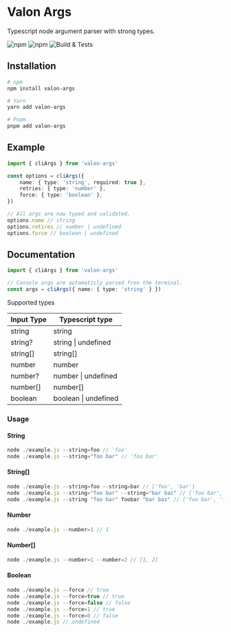 # Valon Args

Typescript node argument parser with strong types.

![npm](https://img.shields.io/npm/v/valon-args) ![npm](https://img.shields.io/npm/dt/valon-args)
![Build & Tests](https://github.com/stefanoruth/valon-args/workflows/Build%20&%20Tests/badge.svg?branch=master)

## Installation

```sh
# npm
npm install valon-args

# Yarn
yarn add valon-args

# Pnpm
pnpm add valon-args
```

## Example

```ts
import { cliArgs } from 'valon-args'

const options = cliArgs({
    name: { type: 'string', required: true },
    retries: { type: 'number' },
    force: { type: 'boolean' },
})

// All args are now typed and validated.
options.name // string
options.retires // number | undefined
options.force // boolean | undefined
```

## Documentation

```ts
import { cliArgs } from 'valon-args'

// Console args are automaticly parsed fron the terminal.
const args = cliArgs({ name: { type: 'string' } })
```

Supported types

| Input Type | Typescript type      |
| ---------- | -------------------- |
| string     | string               |
| string?    | string \| undefined  |
| string[]   | string[]             |
| number     | number               |
| number?    | number \| undefined  |
| number[]   | number[]             |
| boolean    | boolean \| undefined |

### Usage

#### String

```ts
node ./example.js --string=foo // 'foo'
node ./example.js --string="foo bar" // 'foo bar'
```

#### String[]

```ts
node ./example.js --string=foo --string=bar // ['foo', 'bar']
node ./example.js --string="foo bar" --string="bar baz" // ['foo bar', 'bar baz']
node ./example.js --string "foo bar" foobar "bar baz" // ['foo bar', 'foobar', 'bar baz']
```

#### Number

```ts
node ./example.js --number=1 // 1
```

#### Number[]

```ts
node ./example.js --number=1 --number=2 // [1, 2]
```

#### Boolean

```ts
node ./example.js --force // true
node ./example.js --force=true // true
node ./example.js --force=false // false
node ./example.js --force=1 // true
node ./example.js --force=0 // false
node ./example.js // undefined
```
